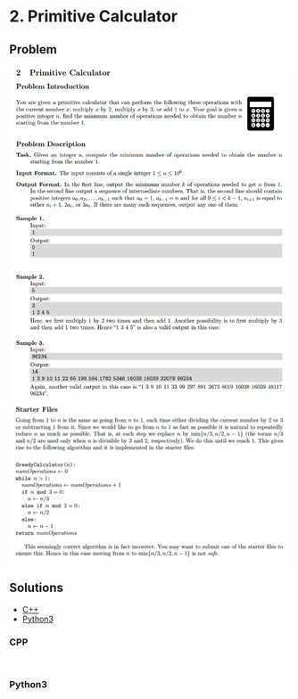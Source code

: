 # 2. Primitive Calculator

## Problem
![](docs/2_primitive_calculator.png)
![](docs/2_primitive_calculator2.png)

## Solutions
* [C++](#cpp)
* [Python3](#python3)

### CPP
```cpp
    
```

### Python3
```python
    
```
